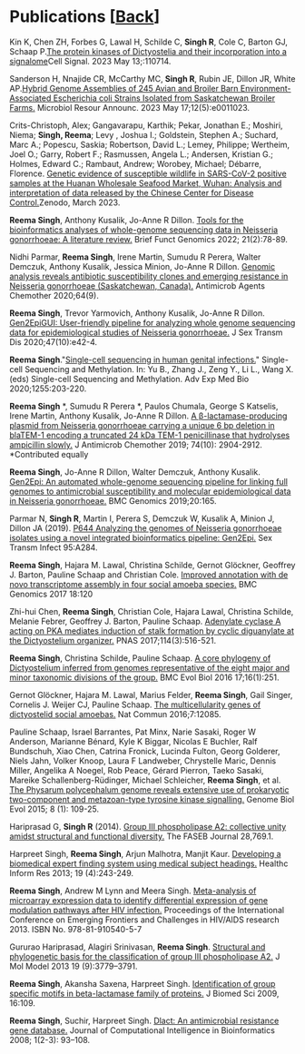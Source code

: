 # Publications [[Back](../index.md)]

Kin K, Chen ZH, Forbes G, Lawal H, Schilde C, **Singh R**, Cole C, Barton GJ, Schaap P.[The protein kinases of Dictyostelia and their incorporation into a signalome](https://www.sciencedirect.com/science/article/pii/S0898656823001286?via%3Dihub)Cell Signal. 2023 May 13;:110714.

Sanderson H, Nnajide CR, McCarthy MC, **Singh R**, Rubin JE, Dillon JR, White AP.[Hybrid Genome Assemblies of 245 Avian and Broiler Barn Environment-Associated Escherichia coli Strains Isolated from Saskatchewan Broiler Farms.](https://journals.asm.org/doi/10.1128/mra.00110-23) Microbiol Resour Announc. 2023 May 17;12(5):e0011023.

Crits-Christoph, Alex;  Gangavarapu, Karthik; Pekar, Jonathan E.; Moshiri, Niema;  **Singh, Reema**;  Levy , Joshua I.; Goldstein, Stephen A.; Suchard, Marc A.; Popescu, Saskia; Robertson, David L.;  Lemey, Philippe;  Wertheim, Joel O.; Garry, Robert F.; Rasmussen, Angela L.;  Andersen, Kristian G.; Holmes, Edward C.; Rambaut, Andrew;  Worobey, Michael; Débarre, Florence. [Genetic evidence of susceptible wildlife in SARS-CoV-2 positive samples at the Huanan Wholesale Seafood Market, Wuhan: Analysis and interpretation of data released by the Chinese Center for Disease Control.](https://doi.org/10.5281/zenodo.7754299.)Zenodo, March 2023. 

**Reema Singh**, Anthony Kusalik, Jo-Anne R Dillon. [Tools for the bioinformatics analyses of whole-genome sequencing data in Neisseria gonorrhoeae: A literature review.](https://academic.oup.com/bfg/article-abstract/21/2/78/6309350) Brief Funct Genomics 2022; 21(2):78-89.<br/>

Nidhi Parmar, **Reema Singh**, Irene Martin, Sumudu R Perera, Walter Demczuk, Anthony Kusalik, Jessica Minion, Jo-Anne R Dillon. [Genomic analysis reveals antibiotic susceptibility clones and emerging resistance in Neisseria gonorrhoeae (Saskatchewan, Canada).](https://www.ncbi.nlm.nih.gov/pmc/articles/PMC7449210/) Antimicrob Agents Chemother 2020;64(9). <br/>

**Reema Singh**, Trevor Yarmovich, Anthony Kusalik, Jo-Anne R Dillon. [Gen2EpiGUI: User-friendly pipeline for analyzing whole genome sequencing data for epidemiological studies of Neisseria gonorrhoeae.](https://journals.lww.com/stdjournal/Fulltext/2020/10000/Gen2EpiGUI__User_Friendly_Pipeline_for_Analyzing.13.aspx) J Sex Transm Dis 2020;47(10):e42-4.   

**Reema Singh**."[Single-cell sequencing in human genital infections.](https://link.springer.com/chapter/10.1007/978-981-15-4494-1_17)" Single-cell Sequencing and Methylation. In: Yu B., Zhang J., Zeng Y., Li L., Wang X. (eds) Single-cell Sequencing and Methylation. Adv Exp Med Bio 2020;1255:203-220. 

**Reema Singh** *, Sumudu R Perera *, Paulos Chumala, George S Katselis, Irene Martin, Anthony Kusalik, Jo-Anne R Dillon. [A β-lactamase-producing plasmid from Neisseria gonorrhoeae carrying a unique 6 bp deletion in blaTEM-1 encoding a truncated 24 kDa TEM-1 penicillinase that hydrolyses ampicillin slowly.](https://academic.oup.com/jac/article/74/10/2904/5537360) J Antimicrob Chemother 2019; 74(10): 2904-2912. *Contributed equally

**Reema Singh**, Jo-Anne R Dillon, Walter Demczuk, Anthony Kusalik. [Gen2Epi: An automated whole-genome sequencing pipeline for linking full genomes to antimicrobial susceptibility and molecular epidemiological data in Neisseria gonorrhoeae.](https://bmcgenomics.biomedcentral.com/articles/10.1186/s12864-019-5542-3) BMC Genomics 2019;20:165.

Parmar N, **Singh R**, Martin I, Perera S, Demczuk W, Kusalik A, Minion J, Dillon JA (2019). [P644 Analyzing the genomes of Neisseria gonorrhoeae isolates using a novel integrated bioinformatics pipeline: Gen2Epi.](https://sti.bmj.com/content/95/Suppl_1/A284.2) Sex Transm Infect 95:A284.

**Reema Singh**, Hajara M. Lawal, Christina Schilde, Gernot Glöckner, Geoffrey J. Barton, Pauline Schaap and Christian Cole. [Improved annotation with de novo transcriptome assembly in four social amoeba species.](https://bmcgenomics.biomedcentral.com/articles/10.1186/s12864-017-3505-0) BMC Genomics 2017 18:120

Zhi-hui Chen, **Reema Singh**, Christian Cole, Hajara Lawal, Christina Schilde, Melanie Febrer, Geoffrey J. Barton, Pauline Schaap. [Adenylate cyclase A acting on PKA mediates induction of stalk formation by cyclic diguanylate at the Dictyostelium organizer.](https://www.pnas.org/doi/10.1073/pnas.1608393114) PNAS 2017;114(3):516-521.

**Reema Singh**, Christina Schilde, Pauline Schaap. [A core phylogeny of Dictyostelium inferred from genomes representative of the eight major and minor taxonomic divisions of the group.](https://bmcecolevol.biomedcentral.com/articles/10.1186/s12862-016-0825-7) BMC Evol Biol 2016 17;16(1):251.

Gernot Glöckner, Hajara M. Lawal, Marius Felder, **Reema Singh**, Gail Singer, Cornelis J. Weijer CJ, Pauline Schaap. [The multicellularity genes of dictyostelid social amoebas.](https://www.nature.com/articles/ncomms12085) Nat Commun 2016;7:12085.

Pauline Schaap, Israel Barrantes, Pat Minx, Narie Sasaki, Roger W Anderson, Marianne Bénard, Kyle K Biggar, Nicolas E Buchler, Ralf Bundschuh, Xiao Chen, Catrina Fronick, Lucinda Fulton, Georg Golderer, Niels Jahn, Volker Knoop, Laura F Landweber, Chrystelle Maric, Dennis Miller, Angelika A Noegel, Rob Peace, Gérard Pierron, Taeko Sasaki, Mareike Schallenberg-Rüdinger, Michael Schleicher, **Reema Singh**, et al. [The Physarum polycephalum genome reveals extensive use of prokaryotic two-component and metazoan-type tyrosine kinase signalling.](https://academic.oup.com/gbe/article/8/1/109/2574153) Genome Biol Evol 2015; 8 (1): 109-25.

Hariprasad G, **Singh R** (2014). [Group III phospholipase A2: collective unity amidst structural and functional diversity.](https://faseb.onlinelibrary.wiley.com/doi/abs/10.1096/fasebj.28.1_supplement.769.1) The FASEB Journal 28,769.1.


Harpreet Singh, **Reema Singh**, Arjun Malhotra, Manjit Kaur. [Developing a biomedical expert finding system using medical subject headings.](https://www.ncbi.nlm.nih.gov/pmc/articles/PMC3920036/) Healthc Inform Res 2013; 19 (4):243-249.

**Reema Singh**, Andrew M Lynn and Meera Singh. [Meta-analysis of microarray expression data to identify differential expression of gene modulation pathways after HIV infection.](https://www.researchgate.net/publication/312135869_Meta-analysis_of_Microarray_Expression_Data_to_identify_Differential_Expression_of_Gene_Modulation_Pathways_after_HIV_Infection) Proceedings of the International Conference on Emerging Frontiers and Challenges in HIV/AIDS research 2013. ISBN No. 978-81-910540-5-7 

Gururao Hariprasad, Alagiri Srinivasan, **Reema Singh**. [Structural and phylogenetic basis for the classification of group III phospholipase A2.](https://link.springer.com/article/10.1007/s00894-013-1913-x) J Mol Model 2013 19 (9):3779–3791.

**Reema Singh**, Akansha Saxena, Harpreet Singh. [Identification of group specific motifs in beta-lactamase family of proteins.](https://jbiomedsci.biomedcentral.com/articles/10.1186/1423-0127-16-109) J Biomed Sci 2009, 16:109.

**Reema Singh**, Suchir, Harpreet Singh. [Dlact: An antimicrobial resistance gene database.](https://www.researchgate.net/publication/235937876_DLact_An_antimicrobial_resistance_gene_database) Journal of Computational Intelligence in Bioinformatics 2008; 1(2-3): 93–108.

